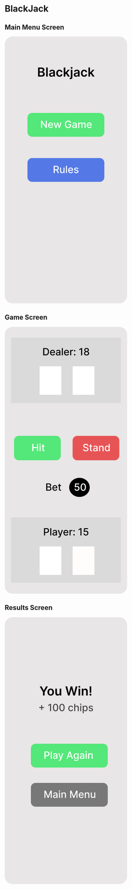 # BlackJack

## Main Menu Screen

![Main Menu](images/main-menu.png)

## Game Screen

![Game Screen](images/game-screen.png)

## Results Screen

![Results Screen](images/results-screen.png)
